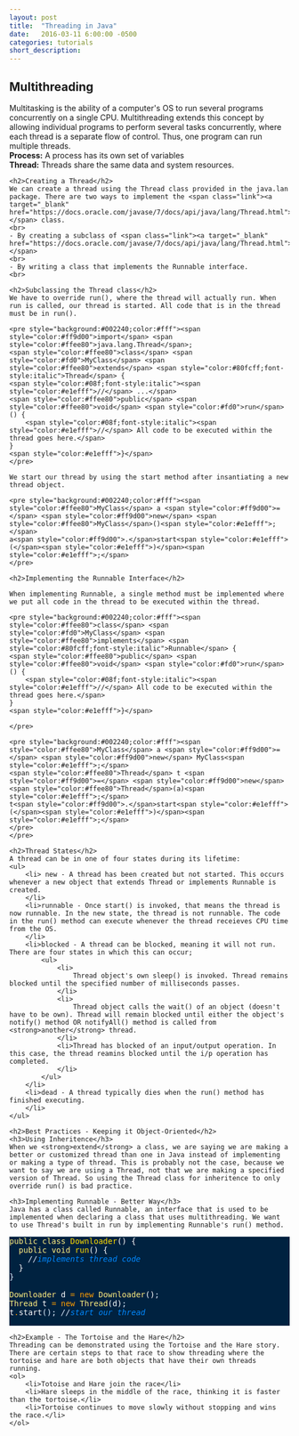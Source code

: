 ```yaml
---
layout: post
title:  "Threading in Java"
date:   2016-03-11 6:00:00 -0500
categories: tutorials
short_description: 
---
```


<div class="paragraph">
	<h2>Multithreading</h2>
	Multitasking is the ability of a computer's OS to run several programs concurrently on a single CPU. Multithreading extends this concept by allowing individual programs to perform several tasks concurrently, where each thread is a separate flow of control. Thus, one program can run multiple threads.
	<br>
	<strong>Process:</strong> A process has its own set of variables
	<br>
	<strong>Thread:</strong> Threads share the same data and system resources.

	<h2>Creating a Thread</h2>
	We can create a thread using the Thread class provided in the java.lan package. There are two ways to implement the <span class="link"><a target="_blank" href="https://docs.oracle.com/javase/7/docs/api/java/lang/Thread.html">Thread</a></span> class. 
	<br>
	- By creating a subclass of <span class="link"><a target="_blank" href="https://docs.oracle.com/javase/7/docs/api/java/lang/Thread.html">Thread</a></span>
	<br> 
	- By writing a class that implements the Runnable interface.
	<br>
	
	<h2>Subclassing the Thread class</h2>
	We have to override run(), where the thread will actually run. When run is called, our thread is started. All code that is in the thread must be in run().

	<pre style="background:#002240;color:#fff"><span style="color:#ff9d00">import</span> <span style="color:#ffee80">java.lang.Thread</span>;
	<span style="color:#ffee80">class</span> <span style="color:#fd0">MyClass</span> <span style="color:#ffee80">extends</span> <span style="color:#80fcff;font-style:italic">Thread</span> {
    <span style="color:#08f;font-style:italic"><span style="color:#e1efff">//</span> ...</span>
    <span style="color:#ffee80">public</span> <span style="color:#ffee80">void</span> <span style="color:#fd0">run</span>() {
        <span style="color:#08f;font-style:italic"><span style="color:#e1efff">//</span> All code to be executed within the thread goes here.</span>
    }
	<span style="color:#e1efff">}</span>
	</pre>

	We start our thread by using the start method after insantiating a new thread object.

	<pre style="background:#002240;color:#fff"><span style="color:#ffee80">MyClass</span> a <span style="color:#ff9d00">=</span> <span style="color:#ff9d00">new</span> <span style="color:#ffee80">MyClass</span>()<span style="color:#e1efff">;</span>
	a<span style="color:#ff9d00">.</span>start<span style="color:#e1efff">(</span><span style="color:#e1efff">)</span><span style="color:#e1efff">;</span>
	</pre>

	<h2>Implementing the Runnable Interface</h2>

	When implementing Runnable, a single method must be implemented where we put all code in the thread to be executed within the thread.

	<pre style="background:#002240;color:#fff"><span style="color:#ffee80">class</span> <span style="color:#fd0">MyClass</span> <span style="color:#ffee80">implements</span> <span style="color:#80fcff;font-style:italic">Runnable</span> {
    <span style="color:#ffee80">public</span> <span style="color:#ffee80">void</span> <span style="color:#fd0">run</span>() {
        <span style="color:#08f;font-style:italic"><span style="color:#e1efff">//</span> All code to be executed within the thread goes here.</span>
    }
	<span style="color:#e1efff">}</span>

	</pre>

	<pre style="background:#002240;color:#fff"><span style="color:#ffee80">MyClass</span> a <span style="color:#ff9d00">=</span> <span style="color:#ff9d00">new</span> MyClass<span style="color:#e1efff">;</span>
	<span style="color:#ffee80">Thread</span> t <span style="color:#ff9d00">=</span> <span style="color:#ff9d00">new</span> <span style="color:#ffee80">Thread</span>(a)<span style="color:#e1efff">;</span>
	t<span style="color:#ff9d00">.</span>start<span style="color:#e1efff">(</span><span style="color:#e1efff">)</span><span style="color:#e1efff">;</span>
	</pre>
	</pre>

	<h2>Thread States</h2>
	A thread can be in one of four states during its lifetime:
	<ul>
		<li> new - A thread has been created but not started. This occurs whenever a new object that extends Thread or implements Runnable is created.
		</li>
		<li>runnable - Once start() is invoked, that means the thread is now runnable. In the new state, the thread is not runnable. The code in the run() method can execute whenever the thread receieves CPU time from the OS.
		</li>
		<li>blocked - A thread can be blocked, meaning it will not run. There are four states in which this can occur;
			<ul>
				<li>
					Thread object's own sleep() is invoked. Thread remains blocked until the specified number of milliseconds passes.
				</li>
				<li>
					Thread object calls the wait() of an object (doesn't have to be own). Thread will remain blocked until either the object's notify() method OR notifyAll() method is called from <strong>another</strong> thread.
				</li>
				<li>Thread has blocked of an input/output operation. In this case, the thread reamins blocked until the i/p operation has completed.
				</li>
			</ul>
		</li>
		<li>dead - A thread typically dies when the run() method has finished executing.
		</li>
	</ul>

	<h2>Best Practices - Keeping it Object-Oriented</h2>
	<h3>Using Inheritence</h3>
	When we <strong>extend</strong> a class, we are saying we are making a better or customized thread than one in Java instead of implementing or making a type of thread. This is probably not the case, because we want to say we are using a Thread, not that we are making a specified version of Thread. So using the Thread class for inheritence to only override run() is bad practice.

	<h3>Implementing Runnable - Better Way</h3>
	Java has a class called Runnable, an interface that is used to be implemented when declaring a class that uses multithreading. We want to use Thread's built in run by implementing Runnable's run() method. 


<pre style="background:#002240;color:#fff"><span style="color:#ffee80">public</span> <span style="color:#ffee80">class</span> <span style="color:#fd0">Downloader</span>() {
  <span style="color:#ffee80">public</span> <span style="color:#ffee80">void</span> <span style="color:#fd0">run</span>() {
    <span style="color:#08f;font-style:italic"><span style="color:#e1efff">//</span>implements thread code</span>
  }
<span style="color:#e1efff">}</span>

<span style="color:#ffee80">Downloader</span> d <span style="color:#ff9d00">=</span> <span style="color:#ff9d00">new</span> <span style="color:#ffee80">Downloader</span>()<span style="color:#e1efff">;</span>
<span style="color:#ffee80">Thread</span> t <span style="color:#ff9d00">=</span> <span style="color:#ff9d00">new</span> <span style="color:#ffee80">Thread</span>(d)<span style="color:#e1efff">;</span>
t<span style="color:#ff9d00">.</span>start<span style="color:#e1efff">(</span><span style="color:#e1efff">)</span><span style="color:#e1efff">;</span> <span style="color:#08f;font-style:italic"><span style="color:#e1efff">//</span>start our thread</span>

</pre>


	<h2>Example - The Tortoise and the Hare</h2>
	Threading can be demonstrated using the Tortoise and the Hare story. There are certain steps to that race to show threading where the tortoise and hare are both objects that have their own threads running.
	<ol>
		<li>Totoise and Hare join the race</li>
		<li>Hare sleeps in the middle of the race, thinking it is faster than the tortoise.</li>
		<li>Tortoise continues to move slowly without stopping and wins the race.</li>
	</ol>

</div>
